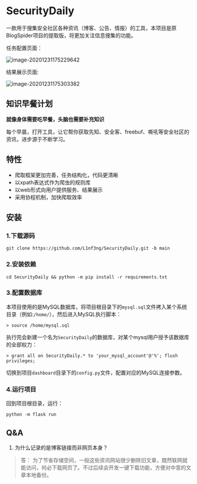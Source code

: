 # SecurityDaily
一款用于搜集安全社区各种资讯（博客、公告、情报）的工具，本项目是原BlogSpider项目的提取版，将更加关注信息搜集的功能。

任务配置页面：

![image-20201231175229642](https://llf-oss.oss-cn-beijing.aliyuncs.com/bucket/pictures/20201231175237.png)

结果展示页面:

![image-20201231175303382](https://llf-oss.oss-cn-beijing.aliyuncs.com/bucket/pictures/20201231175303.png)

## 知识早餐计划

**就像身体需要吃早餐，头脑也需要补充知识**

每个早晨，打开工具，让它帮你获取先知、安全客、freebuf、嘶吼等安全社区的资讯，进步源于不断学习。

## 特性

* 爬取框架更加完善，任务结构化，代码更清晰
* 以xpath表达式作为爬虫的规则库
* 以web形式向用户提供服务、结果展示
* 采用协程机制，加快爬取效率

## 安装

### 1.下载源码

`git clone https://github.com/L1nf3ng/SecurityDaily.git -b main`

### 2.安装依赖

`cd SecurityDaily && python -m pip install -r requirements.txt`

### 3.配置数据库

本项目使用的是MySQL数据库，将项目根目录下的`mysql.sql`文件拷入某个系统目录（例如:`/home/`），然后进入MySQL执行脚本：

`> source /home/mysql.sql`

执行完会新建一个名为`SecurityDaily`的数据库，对某个mysql用户授予该数据库的全部权力：

`> grant all on SecurityDaily.* to 'your_mysql_account'@'%'; flush privileges;`

切换到项目`dashboard`目录下的`config.py`文件，配置对应的MySQL连接参数。

### 4.运行项目

回到项目根目录，运行：

`python -m flask run`

## Q&A

1. 为什么记录的是博客链接而非网页本身？
>答： 为了节省存储空间，一般这些资讯网站很少删除旧文章，既然联网就能访问，何必下载网页了。不过后续会开发一键下载功能，方便对中意的文章本地备份。
